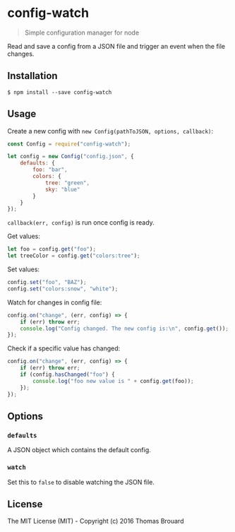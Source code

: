 # config-watch

> Simple configuration manager for node

Read and save a config from a JSON file and trigger an event when the file changes.

## Installation

`$ npm install --save config-watch`

## Usage

Create a new config with `new Config(pathToJSON, options, callback)`:

```javascript
const Config = require("config-watch");

let config = new Config("config.json", {
    defaults: {
        foo: "bar",
        colors: {
            tree: "green",
            sky: "blue"
        }
    }
});
```

`callback(err, config)` is run once config is ready.

Get values:

```javascript
let foo = config.get("foo");
let treeColor = config.get("colors:tree");
```

Set values:

```javascript
config.set("foo", "BAZ");
config.set("colors:snow", "white");
```

Watch for changes in config file:

```javascript
config.on("change", (err, config) => {
    if (err) throw err;
    console.log("Config changed. The new config is:\n", config.get());
});
```

Check if a specific value has changed:

```javascript
config.on("change", (err, config) => {
    if (err) throw err;
    if (config.hasChanged("foo") {
        console.log("foo new value is " + config.get(foo));
    });
});
```

## Options

### `defaults`

A JSON object which contains the default config.

### `watch`

Set this to `false` to disable watching the JSON file.

## License

The MIT License (MIT) - Copyright (c) 2016 Thomas Brouard
